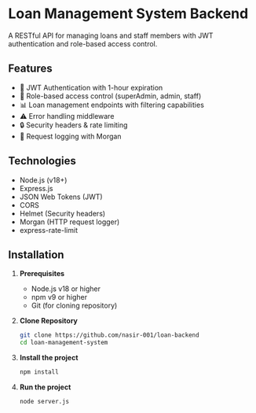 # Loan Management System Backend

A RESTful API for managing loans and staff members with JWT authentication and role-based access control.

## Features

- 🔐 JWT Authentication with 1-hour expiration
- 👥 Role-based access control (superAdmin, admin, staff)
- 📊 Loan management endpoints with filtering capabilities
- ⚠️ Error handling middleware
- 🔒 Security headers & rate limiting
- 📝 Request logging with Morgan

## Technologies

- Node.js (v18+)
- Express.js
- JSON Web Tokens (JWT)
- CORS
- Helmet (Security headers)
- Morgan (HTTP request logger)
- express-rate-limit

## Installation

1. **Prerequisites**
   - Node.js v18 or higher
   - npm v9 or higher
   - Git (for cloning repository)

2. **Clone Repository**
   ```bash
   git clone https://github.com/nasir-001/loan-backend
   cd loan-management-system

3. **Install the project**
    ```bash
    npm install

4. **Run the project**
    ```bash
    node server.js